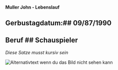 #### Muller John - Lebenslauf ####
## Gerbustagdatum:## 09/87/1990
## Beruf ## Schauspieler
*Diese Satze musst kursiv sein*

![Alternativtext wenn du das Bild nicht sehen kann]("bild.jpg")